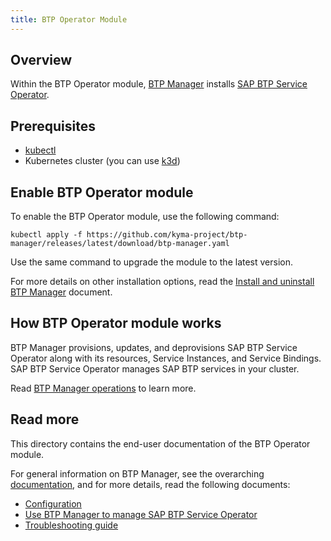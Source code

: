```yaml
---
title: BTP Operator Module
---
```



## Overview

Within the BTP Operator module, [BTP Manager](../../README.md) installs [SAP BTP Service Operator](https://github.com/SAP/sap-btp-service-operator).

## Prerequisites

- [kubectl](https://kubernetes.io/docs/tasks/tools/install-kubectl/)
- Kubernetes cluster (you can use [k3d](https://k3d.io)) 

## Enable BTP Operator module

To enable the BTP Operator module, use the following command:

```
kubectl apply -f https://github.com/kyma-project/btp-manager/releases/latest/download/btp-manager.yaml
```
Use the same command to upgrade the module to the latest version.

For more details on other installation options, read the [Install and uninstall BTP Manager](../contributor/01-01-installation.md) document.

## How BTP Operator module works

BTP Manager provisions, updates, and deprovisions SAP BTP Service Operator along with its resources, Service Instances, and Service Bindings. SAP BTP Service Operator manages SAP BTP services in your cluster.

Read [BTP Manager operations](../contributor/02-01-operations.md) to learn more. 

## Read more

This directory contains the end-user documentation of the BTP Operator module.  

For general information on BTP Manager, see the overarching [documentation](../../README.md), and for more details, read the following documents:

- [Configuration](01-01-configuration.md)
- [Use BTP Manager to manage SAP BTP Service Operator](02-01-usage.md)
- [Troubleshooting guide](03-01-troubleshooting.md)
